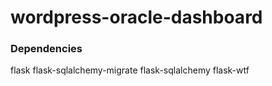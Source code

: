 # wordpress-oracle-dashboard

### Dependencies

flask
flask-sqlalchemy-migrate
flask-sqlalchemy
flask-wtf
